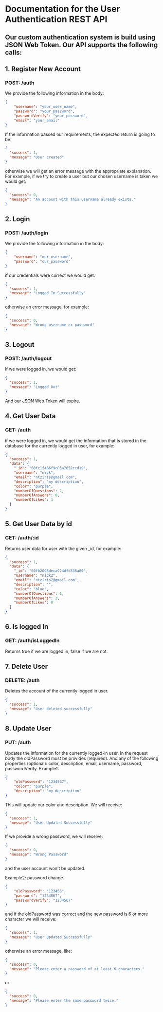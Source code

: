 # Documentation for the User Authentication REST API
## Our custom authentication system is build using JSON Web Token. Our API supports the following calls:

## 1. Register New Account
### POST: /auth
We provide the following information in the body:
```json
{
	"username": "your_user_name",
	"password": "your_password",
	"passwordVerify": "your_password",
	"email": "your_email"
}
```
If the information passed our requirements, the expected return is going to be:
```json
{
  "success": 1,
  "message": "User created"
}
```
otherwise we will get an error message with the appropriate explanation. For example, if we try to create a user but our chosen username is taken we would get:
```json
{
  "success": 0,
  "message": "An account with this username already exists."
}
```

## 2. Login
### POST: /auth/login
We provide the following information in the body:
```json
{
	"username": "our_username",
	"password": "our_password"
}
```
if our credentials were correct we would get:
```json
{
  "success": 1,
  "message": "Logged In Successfully"
}
```
otherwise an error message, for example:
```json
{
  "success": 0,
  "message": "Wrong username or password"
}
```
## 3. Logout
### POST: /auth/logout

if we were logged in, we would get:
```json
{
  "success": 1,
  "message": "Logged Out"
}
```
And our JSON Web Token will expire.

## 4. Get User Data
### GET: /auth

if we were logged in, we would get the information that is stored in the database for the currently logged in user, for example:
```json
{
  "success": 1,
  "data": {
    "_id": "60fc1f466f9c85a7652ccd19",
    "username": "nick",
    "email": "ntziris@gmail.com",
    "description": "my description",
    "color": "purple",
    "numberOfQuestions": 2,
    "numberOfAnswers": 0,
    "numberOfLikes": 1
  }
}
```

## 5. Get User Data by id
### GET: /auth/:id

Returns user data for user with the given _id, for example:
```json
{
  "success": 1,
  "data": {
    "_id": "60fb2098deca924dfd338a60",
    "username": "nick2",
    "email": "ntziris2@gmail.com",
    "description": "",
    "color": "blue",
    "numberOfQuestions": 1,
    "numberOfAnswers": 3,
    "numberOfLikes": 0
  }
}
```

## 6. Is logged In
### GET: /auth/isLoggedIn

Returns true if we are logged in, false if we are not.

## 7. Delete User
### DELETE: /auth

Deletes the account of the currently logged in user.

```json
{
  "success": 1,
  "message": "User deleted successfully"
}
```

## 8. Update User
### PUT: /auth

Updates the information for the currently logged-in user. In the request body the oldPassword must be provides (required). And any of the following properties (optional): color, description, email, username, password, passwordVerify. Example1:

```json
{
	"oldPassword": "1234567",
	"color": "purple",
	"description": "my description"
}
```

This will update our color and description. We will receive:

```json
{
  "success": 1,
  "message": "User Updated Successfully"
}
```

If we provide a wrong password, we will receive:
```json
{
  "success": 0,
  "message": "Wrong Password"
}
```
and the user account won't be updated.

Example2: password change.
```json
{
	"oldPassword": "123456",
	"password": "1234567",
	"passwordVerify": "1234567"
}
```
and if the oldPassword was correct and the new password is 6 or more character we will receive:

```json
{
  "success": 1,
  "message": "User Updated Successfully"
}
```

otherwise an error message, like:

```json
{
  "success": 0,
  "message": "Please enter a password of at least 6 characters."
}
```

or

```json
{
  "success": 0,
  "message": "Please enter the same password twice."
}
```
